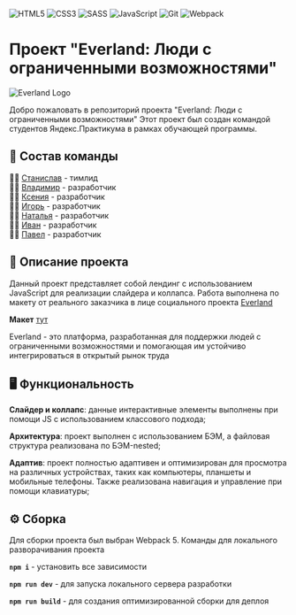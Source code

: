 ![HTML5](https://img.shields.io/badge/html5-%23E34F26.svg?style=for-the-badge&logo=html5&logoColor=white) ![CSS3](https://img.shields.io/badge/css3-%231572B6.svg?style=for-the-badge&logo=css3&logoColor=white) ![SASS](https://img.shields.io/badge/SASS-hotpink.svg?style=for-the-badge&logo=SASS&logoColor=white) ![JavaScript](https://img.shields.io/badge/javascript-%23323330.svg?style=for-the-badge&logo=javascript&logoColor=%23F7DF1E) ![Git](https://img.shields.io/badge/git-%23F05033.svg?style=for-the-badge&logo=git&logoColor=white) ![Webpack](https://img.shields.io/badge/webpack-%238DD6F9.svg?style=for-the-badge&logo=webpack&logoColor=black)
# Проект "Everland: Люди с ограниченными возможностями"  

![Everland Logo](https://evland.ru/wp-content/uploads/2022/05/Logo.svg)  

Добро пожаловать в репозиторий проекта "Everland: Люди с ограниченными возможностями" Этот проект был создан командой студентов Яндекс.Практикума в рамках обучающей программы.  

## 👥 Состав команды  
👨‍🏫 [Станислав](https://github.com/sasketeen) - тимлид  
👨‍💻 [Владимир](https://github.com/Armagidosha) - разработчик  
👩‍💻 [Ксения](https://github.com/ksushw) - разработчик  
👨‍💻 [Игорь](https://github.com/igoKas) - разработчик  
👩‍💻 [Наталья](https://github.com/Natalica22) - разработчик  
👨‍💻 [Иван](https://github.com/evanisrael) - разработчик  
👨‍💻 [Павел](https://github.com/Puvli) - разработчик  

## 📖 Описание проекта  
Данный проект представляет собой лендинг с использованием JavaScript для реализации слайдера и коллапса. Работа выполнена по макету от реального заказчика в лице социального проекта [Everland](https://evland.ru/)

**Макет** [тут](https://www.figma.com/file/59a1PXM1KLWN0hWWMl1Kni/Everland-(Copy)?node-id=300%3A539)

Everland - это платформа, разработанная для поддержки людей с ограниченными возможностями и помогающая им устойчиво интегрироваться в открытый рынок труда

## 🖥️ Функциональность

**Слайдер и коллапс**: данные интерактивные элементы выполнены при помощи JS с использованием классового подхода;

**Архитектура**: проект выполнен с использованием БЭМ, а файловая структура реализована по БЭМ-nested;

**Адаптив**: проект полностью адаптивен и оптимизирован для просмотра на различных устройствах, таких как компьютеры, планшеты и мобильные телефоны. Также реализована навигация и управление при помощи клавиатуры;

## ⚙️ Сборка  
Для сборки проекта был выбран Webpack 5. Команды для локального разворачивания проекта

**`npm i`** - установить все зависимости

**`npm run dev`** - для запуска локального сервера разработки

**`npm run build`** - для создания оптимизированной сборки для деплоя
